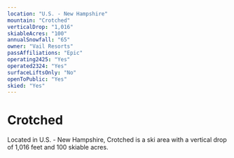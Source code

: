 ```yaml
---
location: "U.S. - New Hampshire"
mountain: "Crotched"
verticalDrop: "1,016"
skiableAcres: "100"
annualSnowfall: "65"
owner: "Vail Resorts"
passAffiliations: "Epic"
operating2425: "Yes"
operated2324: "Yes"
surfaceLiftsOnly: "No"
openToPublic: "Yes"
skied: "Yes"
---
```


# Crotched

Located in U.S. - New Hampshire, Crotched is a ski area with a vertical drop of 1,016 feet and 100 skiable acres.